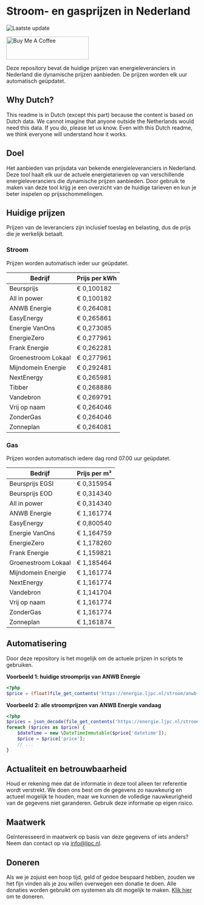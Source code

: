 # Stroom- en gasprijzen in Nederland

![Laatste update](https://img.shields.io/badge/laatste%20update-2025--10--27%2016%3A00%20CET-brightgreen)

<a href="https://www.buymeacoffee.com/Lars-" target="_blank"><img src="https://cdn.buymeacoffee.com/buttons/v2/default-orange.png" alt="Buy Me A Coffee" height="60" style="height: 60px !important;width: 217px !important;" ></a>

Deze repository bevat de huidige prijzen van energieleveranciers in Nederland die dynamische prijzen aanbieden. De prijzen worden elk uur automatisch geüpdatet.

## Why Dutch?

This readme is in Dutch (except this part) because the content is based on Dutch data. We cannot imagine that anyone outside the Netherlands would need this data. If you do, please let us know. Even with this Dutch readme, we think
everyone will understand how it works.

## Doel

Het aanbieden van prijsdata van bekende energieleveranciers in Nederland. Deze tool haalt elk uur de actuele energietarieven op van verschillende energieleveranciers die dynamische prijzen aanbieden. Door gebruik te maken van deze tool
krijg je een overzicht van de huidige tarieven en kun je beter inspelen op prijsschommelingen.

## Huidige prijzen

Prijzen van de leveranciers zijn inclusief toeslag en belasting, dus de prijs die je werkelijk betaalt.

### Stroom

Prijzen worden automatisch ieder uur geüpdatet.

 Bedrijf | Prijs per kWh 
---------|---------------
Beursprijs | € 0,100182
All in power | € 0,100182
ANWB Energie | € 0,264081
EasyEnergy | € 0,265861
Energie VanOns | € 0,273085
EnergieZero | € 0,277961
Frank Energie | € 0,262281
Groenestroom Lokaal | € 0,277961
Mijndomein Energie | € 0,292481
NextEnergy | € 0,265981
Tibber | € 0,268886
Vandebron | € 0,269791
Vrij op naam | € 0,264046
ZonderGas | € 0,264046
Zonneplan | € 0,264081


### Gas

Prijzen worden automatisch iedere dag rond 07.00 uur geüpdatet.

 Bedrijf | Prijs per m³ 
---------|--------------
Beursprijs EGSI | € 0,315954
Beursprijs EOD | € 0,314340
All in power | € 0,314340
ANWB Energie | € 1,161774
EasyEnergy | € 0,800540
Energie VanOns | € 1,164759
EnergieZero | € 1,178260
Frank Energie | € 1,159821
Groenestroom Lokaal | € 1,185464
Mijndomein Energie | € 1,161774
NextEnergy | € 1,161774
Vandebron | € 1,141704
Vrij op naam | € 1,161774
ZonderGas | € 1,161774
Zonneplan | € 1,161874


## Automatisering

Door deze repository is het mogelijk om de actuele prijzen in scripts te gebruiken.

**Voorbeeld 1: huidige stroomprijs van ANWB Energie**

```php
<?php
$price = (float)file_get_contents('https://energie.ljpc.nl/stroom/anwb-energie-nu.txt');

```

**Voorbeeld 2: alle stroomprijzen van ANWB Energie vandaag**

```php
<?php
$prices = json_decode(file_get_contents('https://energie.ljpc.nl/stroom/all-in-power-vandaag.json'),true);
foreach ($prices as $price) {
    $dateTime = new \DateTimeImmutable($price['datetime']);
    $price = $price['price'];
    // ...
}
```

## Actualiteit en betrouwbaarheid

Houd er rekening mee dat de informatie in deze tool alleen ter referentie wordt verstrekt. We doen ons best om de gegevens zo nauwkeurig en actueel mogelijk te houden, maar we kunnen de volledige nauwkeurigheid van de gegevens niet
garanderen. Gebruik deze informatie op eigen risico.

## Maatwerk

Geïnteresseerd in maatwerk op basis van deze gegevens of iets anders? Neem dan contact op
via [info@ljpc.nl](mailto:info@ljpc.nl?subject=Energie%20prijzen).

## Doneren

Als we je zojuist een hoop tijd, geld of gedoe bespaard hebben, zouden we het fijn vinden als je zou willen overwegen een
donatie te doen. Alle donaties worden gebruikt om systemen als dit mogelijk te
maken. [Klik hier](https://www.buymeacoffee.com/Lars-) om te doneren.
